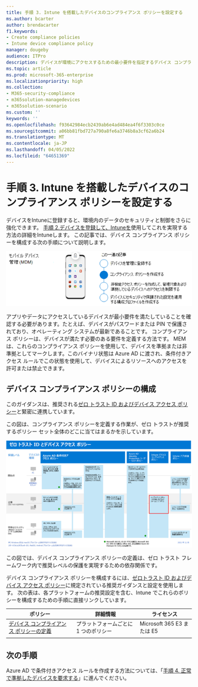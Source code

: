 ```yaml
---
title: 手順 3. Intune を搭載したデバイスのコンプライアンス ポリシーを設定する
ms.author: bcarter
author: brendacarter
f1.keywords:
- Create compliance policies
- Intune device compliance policy
manager: dougeby
audience: ITPro
description: デバイスが環境にアクセスするための最小要件を指定するデバイス コンプライアンス ポリシーを作成する方法を学びます。
ms.topic: article
ms.prod: microsoft-365-enterprise
ms.localizationpriority: high
ms.collection:
- M365-security-compliance
- m365solution-managedevices
- m365solution-scenario
ms.custom: ''
keywords: ''
ms.openlocfilehash: f93642984ecb2439ab6e4ad484ea4f6f3303c0ce
ms.sourcegitcommit: a06bb81fbd727a790a8fe6a3746b8a3cf62a6b24
ms.translationtype: MT
ms.contentlocale: ja-JP
ms.lasthandoff: 04/05/2022
ms.locfileid: "64651369"
---
```

# <a name="step-3-set-up-compliance-policies-for-devices-with-intune"></a>手順 3. Intune を搭載したデバイスのコンプライアンス ポリシーを設定する

デバイスをIntuneに登録すると、環境内のデータのセキュリティと制御をさらに強化できます。 [手順 2.デバイスを登録して、Intuneを](manage-devices-with-intune-enroll.md)使用してこれを実現する方法の詳細をIntuneします。 この記事では、デバイス コンプライアンス ポリシーを構成する次の手順について説明します。 

![デバイスを管理する手順](../media/devices/intune-mdm-step-2.png#lightbox)

アプリやデータにアクセスしているデバイスが最小要件を満たしていることを確認する必要があります。たとえば、デバイスがパスワードまたは PIN で保護されており、オペレーティング システムが最新であることです。 コンプライアンス ポリシーは、デバイスが満たす必要のある要件を定義する方法です。 MEM は、これらのコンプライアンス ポリシーを使用して、デバイスを準拠または非準拠としてマークします。このバイナリ状態は Azure AD に渡され、条件付きアクセス ルールでこの状態を使用して、デバイスによるリソースへのアクセスを許可または禁止できます。 

## <a name="configuring-device-compliance-policies"></a>デバイス コンプライアンス ポリシーの構成

このガイダンスは、推奨される[ゼロ トラスト ID およびデバイス アクセス ポリシー](../security/office-365-security/microsoft-365-policies-configurations.md)と緊密に連携しています。

この図は、コンプライアンス ポリシーを定義する作業が、ゼロ トラストが推奨するポリシー セット全体のどこに当てはまるかを示しています。 

[![ゼロトラスト ID とデバイス アクセス ポリシー](../media/devices/identity-device-define-compliance.png#lightbox)](https://github.com/MicrosoftDocs/microsoft-365-docs/raw/public/microsoft-365/media/devices/identity-device-define-compliance.png)

この図では、デバイス コンプライアンス ポリシーの定義は、ゼロ トラスト フレームワーク内で推奨レベルの保護を実現するための依存関係です。 

デバイス コンプライアンス ポリシーを構成するには、[ゼロトラスト ID およびデバイス アクセス ポリシー](../security/office-365-security/microsoft-365-policies-configurations.md)に規定されている推奨ガイダンスと設定を使用します。 次の表は、各プラットフォームの推奨設定を含む、Intune でこれらのポリシーを構成するための手順に直接リンクしています。


|ポリシー |詳細情報  |ライセンス |
|---------|---------|---------|
|[デバイス コンプライアンス ポリシーの定義](../security/office-365-security/identity-access-policies.md#define-device-compliance-policies)   |  プラットフォームごとに 1 つのポリシー       |  Microsoft 365 E3 または E5       |
|  |         |         |

## <a name="next-steps"></a>次の手順

Azure AD で条件付きアクセス ルールを作成する方法については、「[手順 4. 正常で準拠したデバイスを要求する](manage-devices-with-intune-require-compliance.md)」に進んでください。